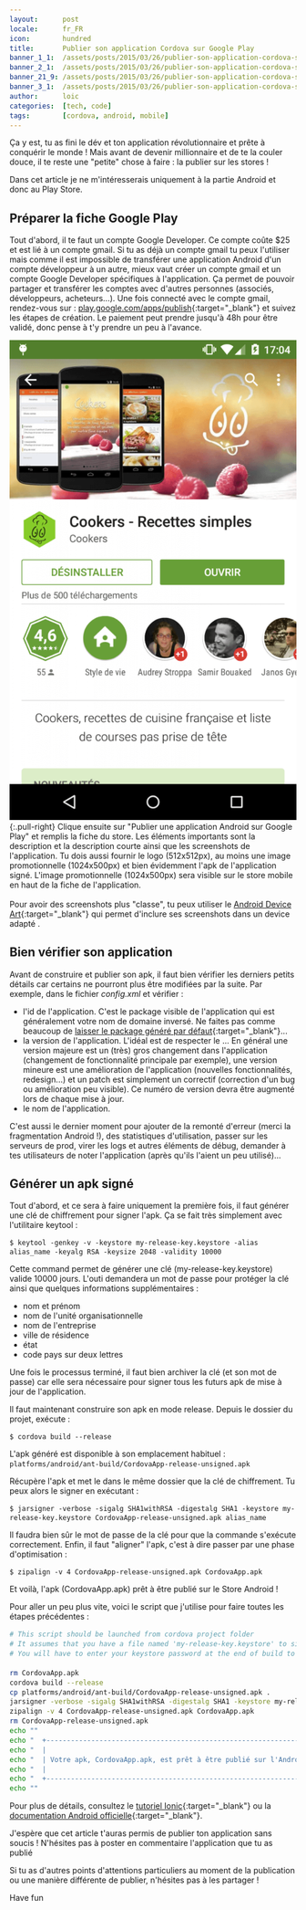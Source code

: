 ```yaml
---
layout:      post
locale:      fr_FR
icon:        hundred
title:       Publier son application Cordova sur Google Play
banner_1_1:  /assets/posts/2015/03/26/publier-son-application-cordova-sur-google-play_1_1.jpg
banner_2_1:  /assets/posts/2015/03/26/publier-son-application-cordova-sur-google-play_2_1.jpg
banner_21_9: /assets/posts/2015/03/26/publier-son-application-cordova-sur-google-play_21_9.jpg
banner_3_1:  /assets/posts/2015/03/26/publier-son-application-cordova-sur-google-play_3_1.jpg
author:      loic
categories:  [tech, code]
tags:        [cordova, android, mobile]
---
```


Ça y est, tu as fini le dév et ton application révolutionnaire et prête à conquérir le monde ! Mais avant de devenir millionnaire et de te la couler douce,
il te reste une "petite" chose à faire : la publier sur les stores !

Dans cet article je ne m'intéresserais uniquement à la partie Android et donc au Play Store.

## Préparer la fiche Google Play

Tout d'abord, il te faut un compte Google Developer. Ce compte coûte $25 et est lié à un compte gmail.
Si tu as déjà un compte gmail tu peux l'utiliser mais comme il est impossible de transférer une application Android d'un compte développeur à un autre,
mieux vaut créer un compte gmail et un compte Google Developer spécifiques à l'application.
Ça permet de pouvoir partager et transférer les comptes avec d'autres personnes (associés, développeurs, acheteurs...).
Une fois connecté avec le compte gmail, rendez-vous sur : [play.google.com/apps/publish](https://play.google.com/apps/publish){:target="_blank"}
et suivez les étapes de création. Le paiement peut prendre jusqu'à 48h pour être validé, donc pense à t'y prendre un peu à l'avance.

![Play store screen](/assets/posts/2015/03/26/play-store-screen.png){:.pull-right}
Clique ensuite sur "Publier une application Android sur Google Play" et remplis la fiche du store. Les éléments importants sont la description et
la description courte ainsi que les screenshots de l'application. Tu dois aussi fournir le logo (512x512px), au moins une image promotionnelle (1024x500px) et
bien évidemment l'apk de l'application signé. L'image promotionnelle (1024x500px) sera visible sur le store mobile en haut de la fiche de l'application.<br>
<br>
Pour avoir des screenshots plus "classe", tu peux utiliser le
[Android Device Art](https://developer.android.com/distribute/marketing-tools/device-art-generator){:target="_blank"} qui permet d'inclure ses screenshots dans
un device adapté <i class="emoji smile"></i>.

## Bien vérifier son application

Avant de construire et publier son apk, il faut bien vérifier les derniers petits détails car certains ne pourront plus être modifiées par la suite.
Par exemple, dans le fichier *config.xml* et vérifier :

- l'id de l'application. C'est le package visible de l'application qui est généralement votre nom de domaine inversé.
Ne faites pas comme beaucoup de [laisser le package généré par défaut](https://play.google.com/store/search?q=com.ionicframework){:target="_blank"}...
- la version de l'application. L'idéal est de respecter le <major>.<minor>.<patch>. En général une version majeure est un (très) gros changement dans l'application
(changement de fonctionnalité principale par exemple), une version mineure est une amélioration de l'application (nouvelles fonctionnalités, redesign...) et
un patch est simplement un correctif (correction d'un bug ou amélioration peu visible). Ce numéro de version devra être augmenté lors de chaque mise à jour.
- le nom de l'application.

C'est aussi le dernier moment pour ajouter de la remonté d'erreur (merci la fragmentation Android !), des statistiques d'utilisation, passer sur les serveurs de prod,
virer les logs et autres éléments de débug, demander à tes utilisateurs de noter l'application (après qu'ils l'aient un peu utilisé)...

## Générer un apk signé

Tout d'abord, et ce sera à faire uniquement la première fois, il faut générer une clé de chiffrement pour signer l'apk. Ça se fait très simplement avec l'utilitaire keytool :

```console
$ keytool -genkey -v -keystore my-release-key.keystore -alias alias_name -keyalg RSA -keysize 2048 -validity 10000
```

Cette command permet de générer une clé (my-release-key.keystore) valide 10000 jours. L'outi demandera un mot de passe pour protéger la clé ainsi que quelques informations supplémentaires :

- nom et prénom
- nom de l'unité organisationnelle
- nom de l'entreprise
- ville de résidence
- état
- code pays sur deux lettres

Une fois le processus terminé, il faut bien archiver la clé (et son mot de passe) car elle sera nécessaire pour signer tous les futurs apk de mise à jour de l'application.

Il faut maintenant construire son apk en mode release. Depuis le dossier du projet, exécute :

```console
$ cordova build --release
```

L'apk généré est disponible à son emplacement habituel : `platforms/android/ant-build/CordovaApp-release-unsigned.apk`

Récupère l'apk et met le dans le même dossier que la clé de chiffrement. Tu peux alors le signer en exécutant :

```console
$ jarsigner -verbose -sigalg SHA1withRSA -digestalg SHA1 -keystore my-release-key.keystore CordovaApp-release-unsigned.apk alias_name
```

Il faudra bien sûr le mot de passe de la clé pour que la commande s'exécute correctement. Enfin, il faut "aligner" l'apk, c'est à dire passer
par une phase d'optimisation :

```console
$ zipalign -v 4 CordovaApp-release-unsigned.apk CordovaApp.apk
```

Et voilà, l'apk (CordovaApp.apk) prêt à être publié sur le Store Android ! <i class="emoji smile"></i>

Pour aller un peu plus vite, voici le script que j'utilise pour faire toutes les étapes précédentes :

```bash
# This script should be launched from cordova project folder
# It assumes that you have a file named 'my-release-key.keystore' to sign your apk
# You will have to enter your keystore password at the end of build to sign your apk
 
rm CordovaApp.apk
cordova build --release
cp platforms/android/ant-build/CordovaApp-release-unsigned.apk .
jarsigner -verbose -sigalg SHA1withRSA -digestalg SHA1 -keystore my-release-key.keystore CordovaApp-release-unsigned.apk alias_name
zipalign -v 4 CordovaApp-release-unsigned.apk CordovaApp.apk
rm CordovaApp-release-unsigned.apk
echo ""
echo "  +-------------------------------------------------------------------------+"
echo "  |                                                                         |"
echo "  | Votre apk, CordovaApp.apk, est prêt à être publié sur l'Android Store ! |"
echo "  |                                                                         |"
echo "  +-------------------------------------------------------------------------+"
echo ""
```

Pour plus de détails, consultez le [tutoriel Ionic](https://ionicframework.com/docs/publishing/app-store){:target="_blank"} ou
la [documentation Android officielle](https://developer.android.com/studio/publish/app-signing){:target="_blank"}.

J'espère que cet article t'auras permis de publier ton application sans soucis !
N'hésites pas à poster en commentaire l'application que tu as publié <i class="emoji smile"></i>

Si tu as d'autres points d'attentions particuliers au moment de la publication ou une manière différente de publier, n'hésites pas à les partager !

Have fun <i class="emoji wink"></i>
